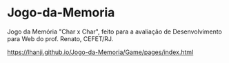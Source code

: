 # Jogo-da-Memoria
Jogo da Memória "Char x Char", feito para a avaliação de Desenvolvimento para Web do prof. Renato, CEFET/RJ.

https://lhanji.github.io/Jogo-da-Memoria/Game/pages/index.html
